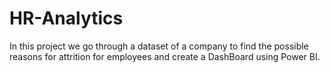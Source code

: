 # HR-Analytics
In this project we go through a dataset of a company to find the possible reasons for attrition for employees and create a DashBoard using Power BI.
